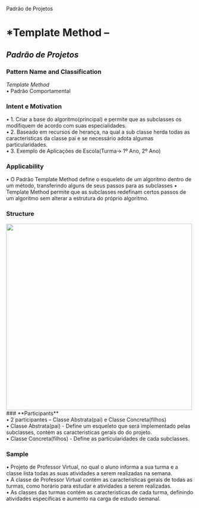 Padrão de Projetos
# *Template Method – 
## *Padrão de Projetos* <br />
### **Pattern Name and Classification** <br />
*Template Method* <br />
  •	Padrão Comportamental <br />

### **Intent e Motivation** <br />
  •	1. Criar a base do algoritmo(principal) e permite que as subclasses os modifiquem de acordo com suas especialidades. <br />
  •	2. Baseado em recursos de herança, na qual a sub classe herda todas as caracteristicas da classe pai e se necessário adota algumas particularidades. <br />
  •	3. Exemplo de Aplicações de Escola(Turma-> 1º Ano, 2º Ano) <br />

### **Applicability** <br />
  •	O Padrão Template Method define o esqueleto de um algoritmo dentro de um método, transferindo alguns de seus passos para as subclasses
  • Template Method permite que as subclasses redefinam certos passos de um algoritmo sem alterar a estrutura do próprio algoritmo.

### **Structure** <br />
<img align="left" width="500" height="500" src="https://miro.medium.com/max/866/1*fyEAfGmdfL9RPiz5ua_HCA.png"> <br />

<br />
<br />
<br />
<br />
<br />
<br />
<br />
<br />
<br />
<br />
<br />
<br />
<br />
<br />
<br />
<br />
<br />
<br />
<br />
<br />
<br />
### **Participants** <br />
  •	2 participantes – Classe Abstrata(pai) e Classe Concreta(filhos) <br />
  • Classe Abstrata(pai) - Define um esqueleto que será implementado pelas subclasses, contém as caracteristicas gerais do do projeto. <br />
  • Classe Concreta(filhos) - Define as particularidades de cada subclasses. <br />

### **Sample**
  •	Projeto de Professor Virtual, no qual o aluno informa a sua turma e a classe lista todas as suas atividades a serem realizadas na semana. <br />
  •	A classe de Professor Virtual contém as caracteristicas gerais de todas as turmas, como horário para estudar e atividades a serem realizadas. <br />
  •	As classes das turmas contém as caracteristicas de cada turma, definindo atividades especificas e aumento na carga de estudo semanal. <br />
